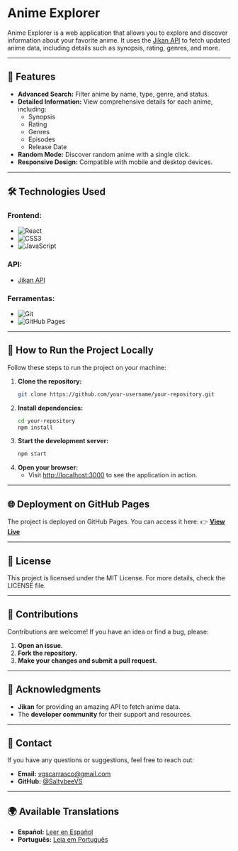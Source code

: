 # Anime Explorer

Anime Explorer is a web application that allows you to explore and discover information about your favorite anime. It uses the [Jikan API](https://jikan.moe/) to fetch updated anime data, including details such as synopsis, rating, genres, and more.

---

## 🚀 Features

- **Advanced Search:** Filter anime by name, type, genre, and status.
- **Detailed Information:** View comprehensive details for each anime, including:
  - Synopsis
  - Rating
  - Genres
  - Episodes
  - Release Date
- **Random Mode:** Discover random anime with a single click.
- **Responsive Design:** Compatible with mobile and desktop devices.

---

## 🛠️ Technologies Used

### **Frontend:**
- ![React](https://img.shields.io/badge/React-20232A?style=for-the-badge&logo=react&logoColor=61DAFB)
- ![CSS3](https://img.shields.io/badge/CSS3-1572B6?style=for-the-badge&logo=css3&logoColor=white)
- ![JavaScript](https://img.shields.io/badge/JavaScript-F7DF1E?style=for-the-badge&logo=javascript&logoColor=black)

### **API:**
- [Jikan API](https://jikan.moe/)

### **Ferramentas:**
- ![Git](https://img.shields.io/badge/Git-F05032?style=for-the-badge&logo=git&logoColor=white)
- ![GitHub Pages](https://img.shields.io/badge/GitHub_Pages-222222?style=for-the-badge&logo=github&logoColor=white)

---

## 🚀 How to Run the Project Locally

Follow these steps to run the project on your machine:

1. **Clone the repository:**
   ```bash
   git clone https://github.com/your-username/your-repository.git
   ```
2. **Install dependencies:**
   ```bash
   cd your-repository
   npm install
   ```
3. **Start the development server:**
   ```bash
   npm start
   ```
4. **Open your browser:**
   - Visit [http://localhost:3000](http://localhost:3000) to see the application in action.

---

## 🌐 Deployment on GitHub Pages

The project is deployed on GitHub Pages. You can access it here: 👉 [**View Live**](#)

---

## 📄 License

This project is licensed under the MIT License. For more details, check the LICENSE file.

---

## 🤝 Contributions

Contributions are welcome! If you have an idea or find a bug, please:

1. **Open an issue.**
2. **Fork the repository.**
3. **Make your changes and submit a pull request.**

---

## 🙌 Acknowledgments

- **Jikan** for providing an amazing API to fetch anime data.
- The **developer community** for their support and resources.

---

## 📧 Contact

If you have any questions or suggestions, feel free to reach out:

- **Email:** [vgscarrasco@gmail.com](mailto\:vgscarrasco@gmail.com)
- **GitHub:** [@SaltybeeVS](https://github.com/SaltybeeVS)

---

## 🌍 Available Translations

- **Español:** [Leer en Español](#)
- **Português:** [Leia em Português](#)

